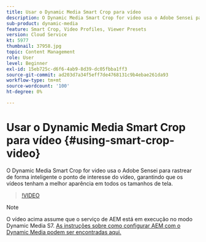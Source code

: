 ```yaml
---
title: Usar o Dynamic Media Smart Crop para vídeo
description: O Dynamic Media Smart Crop for video usa o Adobe Sensei para rastrear de forma inteligente o ponto de interesse do vídeo, garantindo que os vídeos tenham a melhor aparência em todos os tamanhos de tela.
sub-product: dynamic-media
feature: Smart Crop, Video Profiles, Viewer Presets
version: Cloud Service
kt: 5977
thumbnail: 37958.jpg
topic: Content Management
role: User
level: Beginner
exl-id: 15eb725c-d6f6-4ab9-8d39-dc05fbba1ff3
source-git-commit: ad203d7a34f5eff7de4768131c9b4ebae261da93
workflow-type: tm+mt
source-wordcount: '100'
ht-degree: 0%

---
```


# Usar o Dynamic Media Smart Crop para vídeo {#using-smart-crop-video}

O Dynamic Media Smart Crop for video usa o Adobe Sensei para rastrear de forma inteligente o ponto de interesse do vídeo, garantindo que os vídeos tenham a melhor aparência em todos os tamanhos de tela.

>[!VIDEO](https://video.tv.adobe.com/v/37958/?quality=12)

>[!NOTE]
>
>O vídeo acima assume que o serviço de AEM está em execução no modo Dynamic Media S7. [As instruções sobre como configurar AEM com o Dynamic Media podem ser encontradas aqui.](https://experienceleague.adobe.com/docs/experience-manager-cloud-service/assets/dynamicmedia/config-dm.html)
